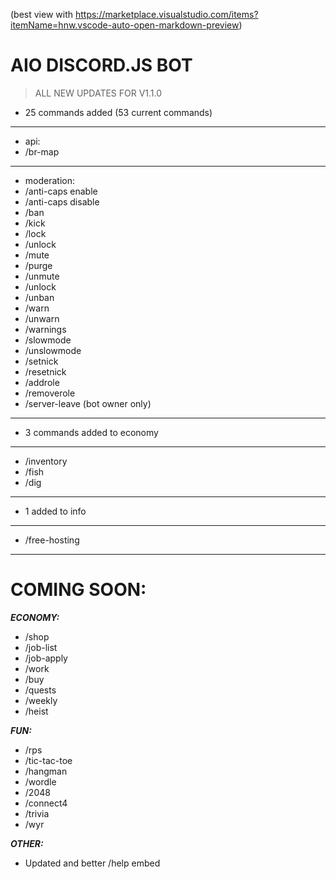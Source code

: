 (best view with https://marketplace.visualstudio.com/items?itemName=hnw.vscode-auto-open-markdown-preview)

# AIO DISCORD.JS BOT

> ALL NEW UPDATES FOR V1.1.0

+ 25 commands added (53 current commands)
---
+ api:
+ /br-map
---
+ moderation:
+ /anti-caps enable
+ /anti-caps disable
+ /ban
+ /kick
+ /lock
+ /unlock
+ /mute
+ /purge
+ /unmute
+ /unlock
+ /unban
+ /warn
+ /unwarn
+ /warnings
+ /slowmode
+ /unslowmode
+ /setnick
+ /resetnick
+ /addrole
+ /removerole
+ /server-leave (bot owner only)
---
+ 3 commands added to economy
---
+ /inventory
+ /fish
+ /dig
---
+ 1 added to info
---
+ /free-hosting
---

# COMING SOON:

***ECONOMY:***

- /shop
- /job-list
- /job-apply
- /work
- /buy
- /quests
- /weekly
- /heist

***FUN:***

- /rps
- /tic-tac-toe
- /hangman
- /wordle
- /2048
- /connect4
- /trivia
- /wyr

***OTHER:***

- Updated and better /help embed